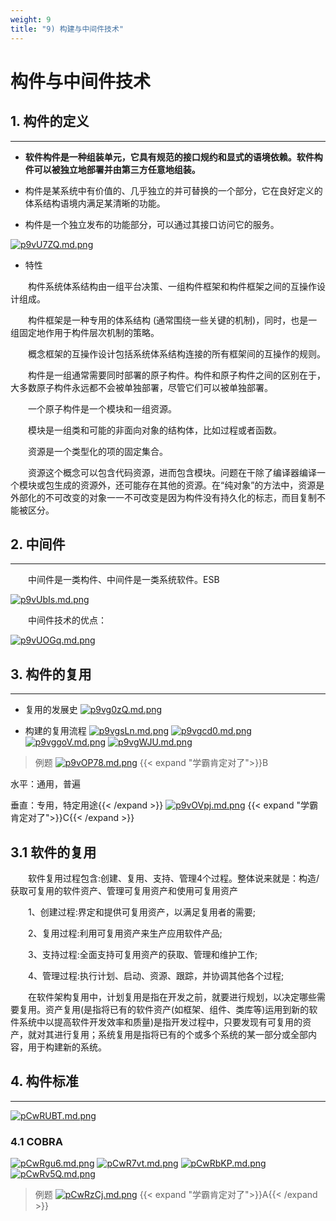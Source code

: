 ```yaml
---
weight: 9
title: "9) 构建与中间件技术"
---
```


# 构件与中间件技术

## 1. 构件的定义

---

- **软件构件是一种组装单元，它具有规范的接口规约和显式的语境依赖。软件构件可以被独立地部署并由第三方任意地组装。**

- 构件是某系统中有价值的、几乎独立的并可替换的一个部分，它在良好定义的体系结构语境内满足某清晰的功能。

- 构件是一个独立发布的功能部分，可以通过其接口访问它的服务。

[![p9vU7ZQ.md.png](https://s1.ax1x.com/2023/05/31/p9vU7ZQ.md.png)](https://imgse.com/i/p9vU7ZQ)

- 特性

&emsp;&emsp;构件系统体系结构由一组平台决策、一组构件框架和构件框架之间的互操作设计组成。

&emsp;&emsp;构件框架是一种专用的体系结构 (通常围绕一些关键的机制)，同时，也是一组固定地作用于构件层次机制的策略。

&emsp;&emsp;概念框架的互操作设计包括系统体系结构连接的所有框架间的互操作的规则。

&emsp;&emsp;构件是一组通常需要同时部署的原子构件。构件和原子构件之间的区别在于，大多数原子构件永远都不会被单独部署，尽管它们可以被单独部署。

&emsp;&emsp;一个原子构件是一个模块和一组资源。

&emsp;&emsp;模块是一组类和可能的非面向对象的结构体，比如过程或者函数。

&emsp;&emsp;资源是一个类型化的项的固定集合。

&emsp;&emsp;资源这个概念可以包含代码资源，进而包含模块。问题在干除了编译器编译一个模块或包生成的资源外，还可能存在其他的资源。在“纯对象”的方法中，资源是外部化的不可改变的对象一一不可改变是因为构件没有持久化的标志，而目复制不能被区分。

## 2. 中间件

---

&emsp;&emsp;中间件是一类构件、中间件是一类系统软件。ESB

[![p9vUbIs.md.png](https://s1.ax1x.com/2023/05/31/p9vUbIs.md.png)](https://imgse.com/i/p9vUbIs)

&emsp;&emsp;中间件技术的优点：

[![p9vUOGq.md.png](https://s1.ax1x.com/2023/05/31/p9vUOGq.md.png)](https://imgse.com/i/p9vUOGq)

## 3. 构件的复用

---

- 复用的发展史
[![p9vg0zQ.md.png](https://s1.ax1x.com/2023/05/31/p9vg0zQ.md.png)](https://imgse.com/i/p9vg0zQ)

- 构建的复用流程
[![p9vgsLn.md.png](https://s1.ax1x.com/2023/05/31/p9vgsLn.md.png)](https://imgse.com/i/p9vgsLn)
[![p9vgcd0.md.png](https://s1.ax1x.com/2023/05/31/p9vgcd0.md.png)](https://imgse.com/i/p9vgcd0)
[![p9vggoV.md.png](https://s1.ax1x.com/2023/05/31/p9vggoV.md.png)](https://imgse.com/i/p9vggoV)
[![p9vgWJU.md.png](https://s1.ax1x.com/2023/05/31/p9vgWJU.md.png)](https://imgse.com/i/p9vgWJU)

>例题
[![p9vOP78.md.png](https://s1.ax1x.com/2023/05/31/p9vOP78.md.png)](https://imgse.com/i/p9vOP78)
{{< expand "学霸肯定对了">}}B

水平：通用，普遍

垂直：专用，特定用途{{< /expand >}}
[![p9vOVpj.md.png](https://s1.ax1x.com/2023/05/31/p9vOVpj.md.png)](https://imgse.com/i/p9vOVpj)
{{< expand "学霸肯定对了">}}C{{< /expand >}}

## 3.1 软件的复用

&emsp;&emsp;软件复用过程包含:创建、复用、支持、管理4个过程。整体说来就是：构造/获取可复用的软件资产、管理可复用资产和使用可复用资产

&emsp;&emsp;1、创建过程:界定和提供可复用资产，以满足复用者的需要;

&emsp;&emsp;2、复用过程:利用可复用资产来生产应用软件产品;

&emsp;&emsp;3、支持过程:全面支持可复用资产的获取、管理和维护工作;

&emsp;&emsp;4、管理过程:执行计划、启动、资源、跟踪，并协调其他各个过程;

&emsp;&emsp;在软件架构复用中，计划复用是指在开发之前，就要进行规划，以决定哪些需要复用。资产复用(是指将已有的软件资产(如框架、组件、类库等)运用到新的软件系统中以提高软件开发效率和质量)是指开发过程中，只要发现有可复用的资产，就对其进行复用；系统复用是指将已有的个或多个系统的某一部分或全部内容，用于构建新的系统。

## 4. 构件标准

---

[![pCwRUBT.md.png](https://s1.ax1x.com/2023/06/29/pCwRUBT.md.png)](https://imgse.com/i/pCwRUBT)

### 4.1 COBRA

[![pCwRgu6.md.png](https://s1.ax1x.com/2023/06/29/pCwRgu6.md.png)](https://imgse.com/i/pCwRgu6)
[![pCwR7vt.md.png](https://s1.ax1x.com/2023/06/29/pCwR7vt.md.png)](https://imgse.com/i/pCwR7vt)
[![pCwRbKP.md.png](https://s1.ax1x.com/2023/06/29/pCwRbKP.md.png)](https://imgse.com/i/pCwRbKP)
[![pCwRv5Q.md.png](https://s1.ax1x.com/2023/06/29/pCwRv5Q.md.png)](https://imgse.com/i/pCwRv5Q)

>例题
[![pCwRzCj.md.png](https://s1.ax1x.com/2023/06/29/pCwRzCj.md.png)](https://imgse.com/i/pCwRzCj)
{{< expand "学霸肯定对了">}}A{{< /expand >}}

